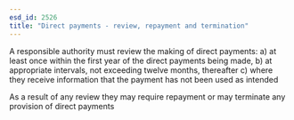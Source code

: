 ```yaml
---
esd_id: 2526
title: "Direct payments - review, repayment and termination"
---
```


A responsible authority must review the making of direct payments:
a) at least once within the first year of the direct payments being made, 
b) at appropriate intervals, not exceeding twelve months, thereafter
c) where they receive information that the payment has not been used as intended

As a result of any review they may require repayment or may terminate any provision of direct payments

